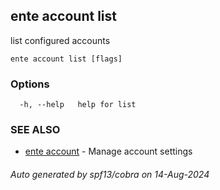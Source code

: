 ## ente account list

list configured accounts

```
ente account list [flags]
```

### Options

```
  -h, --help   help for list
```

### SEE ALSO

* [ente account](ente_account.md)	 - Manage account settings

###### Auto generated by spf13/cobra on 14-Aug-2024
